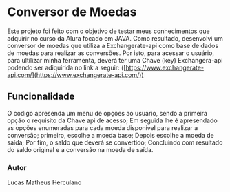 # Conversor de Moedas

Este projeto foi feito com o objetivo de testar meus conhecimentos que adquirir no curso da Alura focado em JAVA.
Como resultado, desenvolvi um conversor de moedas que utiliza a Exchangerate-api como base de dados de moedas para realizar as conversões.
Por isto, para acessar o usuário, para ultilizar minha ferramenta, deverá ter uma Chave (key) Exchangera-api podendo ser adiquirida
no link a seguir: ([https://www.exchangerate-api.com/](https://www.exchangerate-api.com/))


## Funcionalidade

O codigo apresenda um menu de opções ao usuário, sendo a primeira opção o requisito da Chave api de acesso;
Em seguida lhe é apresendado as opções enumeradas para cada moeda disponivel para realizar a conversão;
primeiro, escolhe a moeda base;
Depois escolhe a moeda de saída;
Por fim, o saldo que deverá se convertido;
Concluindo com resultado do saldo original e a conversão na moeda de saída.

### Autor
Lucas Matheus Herculano


